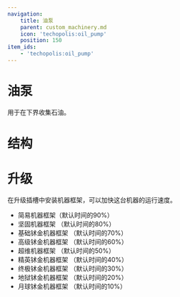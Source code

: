 ```yaml
---
navigation:
    title: 油泵
    parent: custom_machinery.md
    icon: 'techopolis:oil_pump'
    position: 150
item_ids:
    - 'techopolis:oil_pump'
---
```


# 油泵

用于在下界收集石油。

<Recipe id="techopolis:oil_pump" />

# 结构

<GameScene zoom="2" interactive={true}>
  <ImportStructure src="../assets/structures/custom_machinery/oil_pump.nbt" />
</GameScene>

# 升级

在升级插槽中安装机器框架，可以加快这台机器的运行速度。

- 简易机器框架（默认时间的90%）
- 坚固机器框架 （默认时间的80%）
- 基础𬬸金机器框架 （默认时间的70%）
- 高级𬬸金机器框架 （默认时间的60%）
- 超维机器框架 （默认时间的50%）
- 精英𬬸金机器框架 （默认时间的40%）
- 终极𬬸金机器框架 （默认时间的30%）
- 地狱𬬸金机器框架 （默认时间的20%）
- 月球𬬸金机器框架 （默认时间的10%）